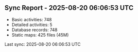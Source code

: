 ## Sync Report - 2025-08-20 06:06:53 UTC

- Basic activities: 748
- Detailed activities: 5
- Database records: 748
- Static maps: 425 files (45M)

Last sync: 2025-08-20 06:06:53 UTC
